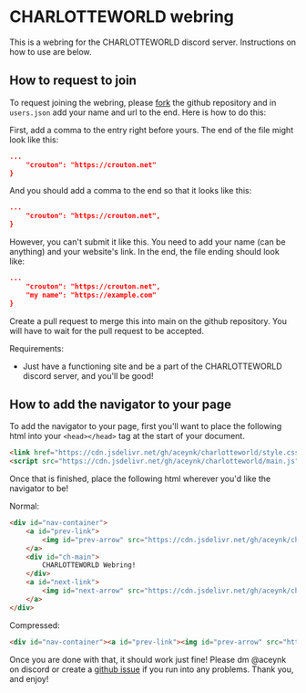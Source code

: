 # CHARLOTTEWORLD webring
This is a webring for the CHARLOTTEWORLD discord server. Instructions on how to use are below.

## How to request to join
To request joining the webring, please [fork](https://github.com/login?return_to=%2Faceynk%2Fcharlotteworld) the github repository and in ``users.json`` add your name and url to the end. Here is how to do this:

First, add a comma to the entry right before yours. The end of the file might look like this:

```JSON
...
	"crouton": "https://crouton.net"
}
```

And you should add a comma to the end so that it looks like this:

```JSON
...
	"crouton": "https://crouton.net",
}
```

However, you can't submit it like this. You need to add your name (can be anything) and your website's link. In the end, the file ending should look like:

```JSON
...
	"crouton": "https://crouton.net",
	"my name": "https://example.com"
}
```

Create a pull request to merge this into main on the github repository. You will have to wait for the pull request to be accepted.

Requirements:
* Just have a functioning site and be a part of the CHARLOTTEWORLD discord server, and you'll be good!

## How to add the navigator to your page
To add the navigator to your page, first you'll want to place the following html into your `<head></head>` tag at the start of your document.

```HTML
<link href="https://cdn.jsdelivr.net/gh/aceynk/charlotteworld/style.css" rel="stylesheet">
<script src="https://cdn.jsdelivr.net/gh/aceynk/charlotteworld/main.js"></script>
```

Once that is finished, place the following html wherever you'd like the navigator to be!

Normal:
```HTML
<div id="nav-container">
    <a id="prev-link">
        <img id="prev-arrow" src="https://cdn.jsdelivr.net/gh/aceynk/charlotteworld/assets/leftarrow.png" alt="prev">
    </a>
    <div id="ch-main">
        CHARLOTTEWORLD Webring!
    </div>
    <a id="next-link">
        <img id="next-arrow" src="https://cdn.jsdelivr.net/gh/aceynk/charlotteworld/assets/rightarrow.png" alt="next">
    </a>
</div>
```

Compressed:
```HTML
<div id="nav-container"><a id="prev-link"><img id="prev-arrow" src="https://cdn.jsdelivr.net/gh/aceynk/charlotteworld/assets/leftarrow.png" alt="prev"></a><div id="ch-main">CHARLOTTEWORLD Webring!</div><a id="next-link"><img id="next-arrow" src="https://cdn.jsdelivr.net/gh/aceynk/charlotteworld/assets/rightarrow.png" alt="next"></a></div>
```

Once you are done with that, it should work just fine! Please dm @aceynk on discord or create a [github issue](https://github.com/aceynk/charlotteworld/issues) if you run into any problems. Thank you, and enjoy!